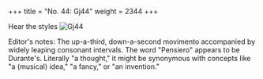 +++
title = "No. 44: Gj44"
weight = 2344
+++

Hear the styles
![Gj44](/img/044DurDimM.jpg)

Editor's notes: The up-a-third, down-a-second movimento accompanied by widely leaping consonant intervals. The word "Pensiero" appears to be Durante's. Literally "a thought," it might be synonymous with concepts like "a (musical) idea," "a fancy," or "an invention."
